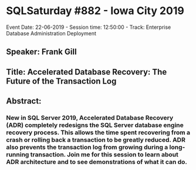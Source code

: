 # SQLSaturday #882 - Iowa City 2019
Event Date: 22-06-2019 - Session time: 12:50:00 - Track: Enterprise Database Administration  Deployment
## Speaker: Frank Gill
## Title: Accelerated Database Recovery: The Future of the Transaction Log
## Abstract:
### New in SQL Server 2019, Accelerated Database Recovery (ADR) completely redesigns the SQL Server database engine recovery process.  This allows the time spent recovering from a crash or rolling back a transaction to be greatly reduced.  ADR also prevents the transaction log from growing during a long-running transaction.  Join me for this session to learn about ADR architecture and to see demonstrations of what it can do.
